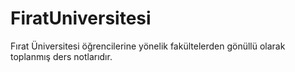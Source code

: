 # FiratUniversitesi
Fırat Üniversitesi öğrencilerine yönelik fakültelerden gönüllü olarak toplanmış ders notlarıdır.
